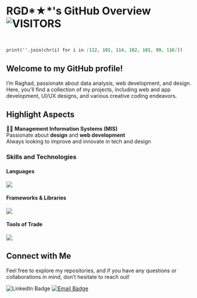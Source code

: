  # RGD*★*'s GitHub Overview   <img alt="VISITORS" src="https://komarev.com/ghpvc/?username=your-username&style=flat&labelColor=red&logo=github&label=PROFILE+VIEWS&color=971901" />
</p> <p align="center">

```markdown


print(''.join(chr(i) for i in [112, 101, 114, 102, 101, 99, 116]))
```

## Welcome to my GitHub profile! 
I’m Raghad, passionate about data analysis, web development, and design. Here, you'll find a collection of my projects, including web and app development, UI/UX designs, and various creative coding endeavors.

## Highlight Aspects

👩‍🎓 **Management Information Systems (MIS)**  
 Passionate about **design** and **web development**  
 Always looking to improve and innovate in tech and design

### Skills and Technologies

#### Languages
<div 
  <a href="https://skillicons.dev">
    <img src="https://skillicons.dev/icons?i=python,html,css,javascript,sql&perline=5" />
  </a>
</div>

#### Frameworks & Libraries
<div 
  <a href="https://skillicons.dev">
    <img src="https://skillicons.dev/icons?i=react,next,tailwind,bootstrap&perline=4" />
  </a>
</div>

#### Tools of Trade
<div 
  <a href="https://skillicons.dev">
    <img src="https://skillicons.dev/icons?i=git,github,figma,vscode&perline=4" />
  </a>
</div>


## Connect with Me
Feel free to explore my repositories, and if you have any questions or collaborations in mind, don’t hesitate to reach out!

<p 
  <a href="https://www.linkedin.com/in/raghad-alshanqeeti/">
    <img src="https://img.shields.io/badge/LinkedIn-blue?logo=linkedin&logoColor=white" alt="LinkedIn Badge" />
  </a>
  <a href="mailto:rgd.01@outlook.com">
    <img src="https://img.shields.io/badge/Email-D14836?logo=gmail&logoColor=white" alt="Email Badge" />
  </a>
</p>




 
